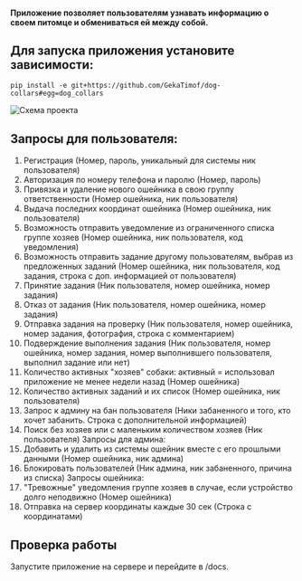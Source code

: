 #### Приложение позволяет пользователям узнавать информацию о своем питомце и обмениваться ей между собой.

## Для запуска приложения установите зависимости:
```
pip install -e git+https://github.com/GekaTimof/dog-collars#egg=dog_collars 
```
![Схема проекта]([https://disk.yandex.ru/client/disk/%D0%97%D0%B0%D0%B3%D1%80%D1%83%D0%B7%D0%BA%D0%B8?idApp=client&dialog=slider&idDialog=%2Fdisk%2F%D0%97%D0%B0%D0%B3%D1%80%D1%83%D0%B7%D0%BA%D0%B8%2FFrame%201.png](https://s96klg.storage.yandex.net/rdisk/716e5dc4e1d27548a15bb52168286f694e450dd96b8da148ef4a299b11769c61/665abfe3/Pe2d2rVq5qcKAMftmhBsF5G4pQ25cqc80SlJWsIe6DZlRiMywwHorqtcAljfmAK20RTZ7j62Nc3WEUCuxTCqbg==?uid=995415011&filename=Frame%201.png&disposition=inline&hash=&limit=0&content_type=image%2Fpng&owner_uid=995415011&fsize=163870&hid=992851e110d57757c3d8ae583902de59&media_type=image&tknv=v2&etag=10510bb2a3d2335e9c850ba90dfc6707&ts=619ce3a757ec0&s=f4e6f934550c33aa6cce18a1c632c9536bd947dc2375a961b03fa04132b2180a&pb=U2FsdGVkX19HkqnItlSrwdDVRoXKmGcf9YUxHeT6RteVApsPYlRxCbzHbzCt5aguGT5gRkDPTDjO3CCpTdGoXtO5HAcUf3yJ4iBbeZkzlaA))
## Запросы для пользователя:
1) Регистрация (Номер, пароль, уникальный для системы ник пользователя)
2) Авторизация по номеру телефона и паролю (Номер, пароль)
3) Привязка и удаление нового ошейника в свою группу ответственности (Номер ошейника, ник пользователя)
4) Выдача последних координат ошейника (Номер ошейника, ник пользователя)
5) Возможность отправить уведомление из ограниченного списка группе хозяев (Номер ошейника, ник пользователя, код уведомления)
6) Возможность отправить задание другому пользователям, выбрав из предложенных заданий (Номер ошейника, ник пользователя, код задания, строка с доп. информацией от пользователя)
7) Принятие задания (Ник пользователя, номер ошейника, номер задания)
8) Отказ от задания (Ник пользователя, номер ошейника, номер задания)
9) Отправка задания на проверку (Ник пользователя, номер ошейника, номер задания, фотография, строка с комментарием)
10) Подверждение выполнения задания (Ник пользователя, номер ошейника, номер задания, номер выполнившего пользователя, выполнил задание или нет)
11) Количество активных "хозяев" собаки: активный = использовал приложение не менее недели назад (Номер ошейника)
12) Количество активных заданий и их список (Номер ошейника, ник пользователя)
13) Запрос к админу на бан пользователя (Ники забаненного и того, кто хочет забанить. Строка с дополнительной информацией)
14) Поиск без хозяев или с маленьким количеством хозяев (Ник пользователя)
Запросы для админа:
12) Добавить и удалить из системы ошейник вместе с его прошлыми данными (Номер ошейника, ник админа)
13) Блокировать пользователей (Ник админа, ник забаненного, причина из списка)
Запросы ошейника:
15) "Тревожные" уведомления группе хозяев в случае, если устройство долго неподвижно (Номер ошейника)
16) Отправка на сервер координаты каждые 30 сек (Строка с координатами)

## Проверка работы

Запустите приложение на сервере и перейдите в /docs. 
